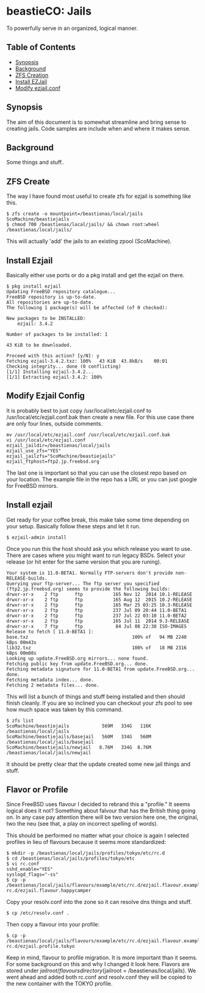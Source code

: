 # beastieCO: Jails
To powerfully serve in an organized, logical manner.
## Table of Contents
- [Synopsis](#synopsis)
- [Background](#background)
- [ZFS Creation](#zfs-create)
- [Install EZJail](#install-ezjail)
- [Modify ezjail.conf](#modify-ezjail-config)

## Synopsis
The aim of this document is to somewhat streamline and bring sense to creating jails. Code
samples are include when and where it makes sense.
## Background
Some things and stuff..

## ZFS Create
The way I have found most useful to create zfs for ezjail is something like this.

    $ zfs create -o mountpoint=/beastienas/local/jails ScoMachine/beastiejails
    $ chmod 700 /beastienas/local/jails/ && chown root:wheel /beastienas/local/jails/

This will actually 'add' the jails to an existing zpool (ScoMachine). 

## Install Ezjail
Basically either use ports or do a pkg install and get the ezjail on there.

    $ pkg install ezjail
    Updating FreeBSD repository catalogue...
    FreeBSD repository is up-to-date.
    All repositories are up-to-date.
    The following 1 package(s) will be affected (of 0 checked):
    
    New packages to be INSTALLED:
    	ezjail: 3.4.2
    
    Number of packages to be installed: 1
    
    43 KiB to be downloaded.
    
    Proceed with this action? [y/N]: y
    Fetching ezjail-3.4.2.txz: 100%   43 KiB  43.8kB/s    00:01    
    Checking integrity... done (0 conflicting)
    [1/1] Installing ezjail-3.4.2...
    [1/1] Extracting ezjail-3.4.2: 100%

## Modify Ezjail Config
It is probably best to just copy /usr/local/etc/ezjail.conf to /usr/local/etc/ezjail.conf.bak
then create a new file. For this use case there are only four lines, outside comments.

    mv /usr/local/etc/ezjail.conf /usr/local/etc/ezjail.conf.bak
    vi /usr/local/etc/ezjail.conf
    ezjail_jaildir=/beastienas/local/jails
    ezjail_use_zfs="YES"
    ezjail_jailzfs="ScoMachine/beastiejails"
    ezjail_ftphost=ftp2.jp.freebsd.org

The last one is important so that you can use the closest repo based on your location. The 
example file in the repo has a URL or you can just google for FreeBSD mirrors.

## Install ezjail
Get ready for your coffee break, this make take some time depending on your setup. Basically
follow these steps and let it run.

    $ ezjail-admin install

Once you run this the host should ask you which release you want to use. There are cases
where you might want to run legacy BSDs. Select your release (or hit enter for the same
version that you are runing).


    Your system is 11.0-BETA1. Normally FTP-servers don't provide non-RELEASE-builds.
    Querying your ftp-server... The ftp server you specified (ftp2.jp.freebsd.org) seems to provide the following builds:
    drwxr-xr-x    2 ftp      ftp           165 Nov 12  2014 10.1-RELEASE
    drwxr-xr-x    2 ftp      ftp           165 Aug 12  2015 10.2-RELEASE
    drwxr-xr-x    2 ftp      ftp           165 Mar 25 03:25 10.3-RELEASE
    drwxr-xr-x    2 ftp      ftp           237 Jul 09 20:44 11.0-BETA1
    drwxr-xr-x    2 ftp      ftp           237 Jul 22 03:10 11.0-BETA2
    drwxr-xr-x    2 ftp      ftp           165 Jul 11  2014 9.3-RELEASE
    drwxr-xr-x    7 ftp      ftp            84 Jul 08 22:38 ISO-IMAGES
    Release to fetch [ 11.0-BETA1 ]: 
    base.txz                                      100% of   94 MB 2240 kBps 00m43s
    lib32.txz                                     100% of   18 MB 2316 kBps 00m08s
    Looking up update.FreeBSD.org mirrors... none found.
    Fetching public key from update.FreeBSD.org... done.
    Fetching metadata signature for 11.0-BETA1 from update.FreeBSD.org... done.
    Fetching metadata index... done.
    Fetching 2 metadata files... done.

This will list a bunch of things and stuff being installed and then should finish cleanly. If
you are so inclined you can checkout your zfs pool to see how much space was taken by this 
command. 

    $ zfs list
    ScoMachine/beastiejails            569M   334G   116K  /beastienas/local/jails
    ScoMachine/beastiejails/basejail   560M   334G   560M  /beastienas/local/jails/basejail
    ScoMachine/beastiejails/newjail   8.76M   334G  8.76M  /beastienas/local/jails/newjail

It should be pretty clear that the update created some new jail things and stuff.

## Flavor or Profile
Since FreeBSD uses flavour I decided to rebrand this a "profile." It seems logical does it not?
Something about falvour that has the British thing going on. In any case pay attention 
there will be two version here one, the original, two the neu (see that, a play on incorrect
spelling of words). 

This should be performed no matter what your choice is again I selected profiles in lieu
of flavours because it seems more standardized:

    $ mkdir -p /beastienas/local/jails/profiles/tokyo/etc/rc.d
    $ cd /beastienas/local/jails/profiles/tokyo/etc
    $ vi rc.conf
    sshd_enable="YES"
    syslogd_flags="-ss"
    $ cp -p /beastienas/local/jails/flavours/example/etc/rc.d/ezjail.flavour.example rc.d/ezjail.flavour.happycamper

Copy your resolv.conf into the zone so it can resolve dns things and stuff.

    $ cp /etc/resolv.conf .

Then copy a flavour into your profile:

    $ cp -p /beastienas/local/jails/flavours/example/etc/rc.d/ezjail.flavour.example rc.d/ezjail.profile.tokyo

Keep in mind, flavour to profile migration. It is more important than it seems. For some background
on this and why I changed it look here. Flavors are stored under $jailroot/flavours directory ($jailroot = /beastienas/local/jails). 
We went ahead and added both rc.conf and resolv.conf they will be copied to the new container with the TOKYO profile. 


